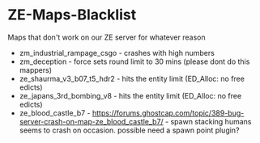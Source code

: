 # ZE-Maps-Blacklist
Maps that don't work on our ZE server for whatever reason

- zm_industrial_rampage_csgo - crashes with high numbers
- zm_deception - force sets round limit to 30 mins (please dont do this mappers)
- ze_shaurma_v3_b07_t5_hdr2 - hits the entity limit (ED_Alloc: no free edicts)
- ze_japans_3rd_bombing_v8 - hits the entity limit (ED_Alloc: no free edicts)
- ze_blood_castle_b7 - https://forums.ghostcap.com/topic/389-bug-server-crash-on-map-ze_blood_castle_b7/ - spawn stacking humans seems to crash on occasion. possible need a spawn point plugin?
